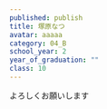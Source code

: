```yaml
---
published: publish
title: 塚原なつ
avatar: aaaaa
category: 04_B
school_year: 2
year_of_graduation: ""
class: 10
---
```

よろしくお願いします